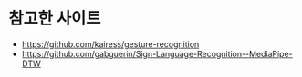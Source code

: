  참고한 사이트
 ==
 
 - https://github.com/kairess/gesture-recognition
 - https://github.com/gabguerin/Sign-Language-Recognition--MediaPipe-DTW
